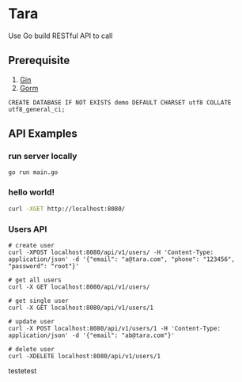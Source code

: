 # Tara
Use Go build RESTful API to call

## Prerequisite
1. [Gin](https://gin-gonic.com/docs/quickstart/)
2. [Gorm](https://gorm.io/docs/index.html)

```
CREATE DATABASE IF NOT EXISTS demo DEFAULT CHARSET utf8 COLLATE utf8_general_ci;
```

## API Examples
### run server locally
```
go run main.go
```
### hello world!
```bash
curl -XGET http://localhost:8080/
```
### Users API
```
# create user
curl -XPOST localhost:8080/api/v1/users/ -H 'Content-Type: application/json' -d '{"email": "a@tara.com", "phone": "123456", "password": "root"}' 

# get all users
curl -X GET localhost:8080/api/v1/users/

# get single user
curl -X GET localhost:8080/api/v1/users/1

# update user
curl -X POST localhost:8080/api/v1/users/1 -H 'Content-Type: application/json' -d '{"email": "ab@tara.com"}'

# delete user
curl -XDELETE localhost:8080/api/v1/users/1
```

testetest